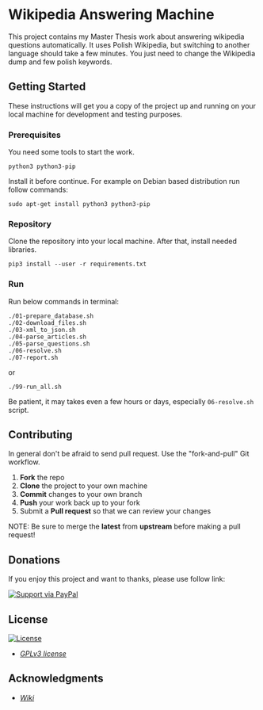 # Wikipedia Answering Machine

This project contains my Master Thesis work about answering wikipedia questions automatically. It uses Polish Wikipedia, but switching to another language should take a few minutes. You just need to change the Wikipedia dump and few polish keywords.

## Getting Started

These instructions will get you a copy of the project up and running on your local machine for development and testing purposes.

### Prerequisites

You need some tools to start the work.

```
python3 python3-pip
```

Install it before continue. For example on Debian based distribution run follow commands:
```
sudo apt-get install python3 python3-pip
```

### Repository

Clone the repository into your local machine. After that, install needed libraries.
```
pip3 install --user -r requirements.txt
```

### Run

Run below commands in terminal:
```
./01-prepare_database.sh
./02-download_files.sh
./03-xml_to_json.sh
./04-parse_articles.sh
./05-parse_questions.sh
./06-resolve.sh
./07-report.sh
```
or
```
./99-run_all.sh
```
Be patient, it may takes even a few hours or days, especially `06-resolve.sh` script.

## Contributing

In general don't be afraid to send pull request. Use the "fork-and-pull" Git workflow.

1. **Fork** the repo
2. **Clone** the project to your own machine
3. **Commit** changes to your own branch
4. **Push** your work back up to your fork
5. Submit a **Pull request** so that we can review your changes

NOTE: Be sure to merge the **latest** from **upstream** before making a pull request!

## Donations

If you enjoy this project and want to thanks, please use follow link:

[![Support via PayPal](https://www.paypalobjects.com/webstatic/en_US/i/buttons/pp-acceptance-medium.png)](https://www.paypal.com/cgi-bin/webscr?cmd=_donations&business=shajen@shajen.pl&lc=US&item_name=Donate+Micropython+esp8266&no_note=0&cn=&curency_code=USD)

## License

[![License](https://img.shields.io/:license-GPLv3-blue.svg?style=flat-square)](https://www.gnu.org/licenses/gpl.html)

- *[GPLv3 license](https://www.gnu.org/licenses/gpl.html)*

## Acknowledgments

- *[Wiki](https://www.wikipedia.org/)*
